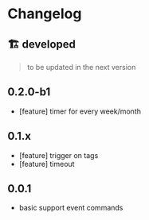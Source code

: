 # Changelog

## 🏗️ developed
> to be updated in the next version

## 0.2.0-b1
- [feature] timer for every week/month

## 0.1.x
- [feature] trigger on tags
- [feature] timeout

## 0.0.1
- basic support event commands
